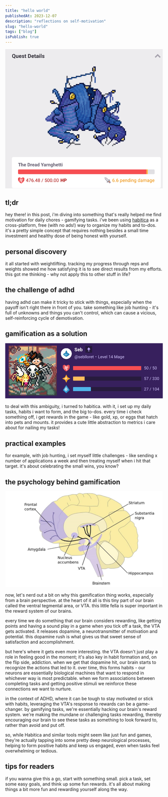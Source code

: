 ```yaml
---
title: "hello world"
publishedAt: 2023-12-07
description: "reflections on self-motivation"
slug: "hello-world"
tags: ["blog"]
isPublish: true
---
```

![a boss in habitica, yarnghetti](../../images/01/yarnghetti.png)

## tl;dr
hey there! in this post, i'm diving into something that's really helped me find motivation for daily chores - gamifying tasks. i've been using [habitica](https://habitica.com/) as a cross-platform, free (with no ads!) way to organize my habits and to-dos. it's a pretty simple concept that requires nothing besides a small time investment and healthy dose of being honest with yourself. 

## personal discovery
it all started with weightlifting. tracking my progress through reps and weights showed me how satisfying it is to see direct results from my efforts. this got me thinking - why not apply this to other stuff in life?

## the challenge of adhd
having adhd can make it tricky to stick with things, especially when the payoff isn't right there in front of you. take something like job hunting - it's full of unknowns and things you can't control, which can cause a vicious, self-reinforcing cycle of demotivation.

## gamification as a solution
![my character atop a flying skeletal steed](../../images/01/character.png)

to deal with this ambiguity, i turned to habitica. with it, i set up my daily tasks, habits i want to form, and the big to-dos. every time i check something off, i get rewards in the game - like gold, xp, or eggs that hatch into pets and mounts. it provides a cute little abstraction to metrics i care about for nailing my tasks!

## practical examples
for example, with job hunting, i set myself little challenges - like sending x number of applications a week and then treating myself when i hit that target. it's about celebrating the small wins, you know?

## the psychology behind gamification
![diagram of a brain including the VTA and related structures in the dopaminergic circuit](../../images/01/brain-anatomy.png)

now, let's nerd out a bit on why this gamification thing works, especially from a brain perspective. at the heart of it all is this tiny part of our brain called the ventral tegmental area, or VTA. this little fella is super important in the reward system of our brains.

every time we do something that our brain considers rewarding, like getting points and having a sound play in a game when you tick off a task, the VTA gets activated. it releases dopamine, a neurotransmitter of motivation and potential. this dopamine rush is what gives us that sweet sense of satisfaction and accomplishment.

but here's where it gets even more interesting. the VTA doesn't just play a role in feeling good in the moment; it's also key in habit formation and, on the flip side, addiction. when we get that dopamine hit, our brain starts to recognize the actions that led to it. over time, this forms habits - our neurons are essentially biological machines that want to respond in whichever way is most predictable. when we form associations between completing tasks and getting positive stimuli we reinforce these connections we want to nurture.

in the context of ADHD, where it can be tough to stay motivated or stick with habits, leveraging the VTA's response to rewards can be a game-changer. by gamifying tasks, we're essentially hacking our brain's reward system. we're making the mundane or challenging tasks rewarding, thereby encouraging our brain to see these tasks as something to look forward to, rather than avoid and put off.

so, while Habitica and similar tools might seem like just fun and games, they're actually tapping into some pretty deep neurological processes, helping to form positive habits and keep us engaged, even when tasks feel overwhelming or tedious.


## tips for readers
if you wanna give this a go, start with something small. pick a task, set some easy goals, and think up some fun rewards. it's all about making things a bit more fun and rewarding yourself along the way.